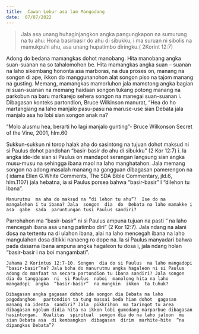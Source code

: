 ```yaml
---
title:  Cawan Lebur asa lam Mangodang
date:  07/07/2022
---
```


> <p></p>
> Jala asa unang huhaginjangkon angka pangungkapon na sumurung na tu ahu: Hona basirbasir do ahu di sibukku, i ma suruan ni sibolis na mamukpuhi ahu, asa unang hupatimbo diringku.(  2Korint 12:7)

Adong  do  bedana  mamangkas  dohot manobang.  Hita  manobang  angka suan-suanan na so  tahalomohon  be.  Hita mamangkas  angka suan – suanan  na  laho sikembang  hononta  asa marboras, na dua proses on, manang  na songon  di ape, ikkon do  manggunanohon  alat  songon piso  na tajom manang na gusting.  Memang,  mamangkas   mamorluhon  jala mamotong  angka bagian ni suan-suanan  na memang  haidaan  songon  tukang  potong  manang  na parkobun  na baru  markarejo sehera  songon  na  manegai suan-suanan i.  Dibagasan konteks partondion,  Bruce Wilkinson  manurat,  “Hea  do  ho  martangiang   na laho manjalo pasu-pasu na  maruse-use sian  Debata  jala  manjalo  asa  ho  lobi  sian songon  anak na?

“Molo alusmu  hea, berarti ho lagi manjalo gunting”-  Bruce Wilkonson Secret of the Vine, 2001, hlm.60

Sukkun-sukkun ni torop halak aha do sasintong na tujuan dohot  maksud ni si Paulus dohot  pandohan  “basir-basir do ahu di sibukku” (2 Kor 12:7) i.  Ia  angka  ide-ide sian si Paulus  on  mandapot  serangan  langsung  sian angka  musu-musu na  sehingga ibana maol  na laho manghatahon.  Jala  memang   songon  na adong   masalah   manang  na gangguan  dibagasan pamerengon na  ( idama Ellen G.White Comments, The SDA Bible Commentary, jld.6, hlm.1107)  jala  hebatna,  ia si Paulus  porsea bahwa  “basir-basir” I  “dilehon  tu  ibana”.

`Manurutmu  ma aha do maksud na “di lehon tu ahu”?  Ise do na mangalehon i tu ibana? Jala  songon  dia  do  Debata na laho mamakke i  asa  gabe  sada  paruntungan tusi Paulus sandiri?`

Parrohahon  ma  “basir-basir”  ni si Paulus  ampuna  tujuan  na pasti  “ na laho  mencegah ibana  asa  unang  patimbo diri”  (2 Kor 12:7).  Jala  ndang  na alani  dosa  na tertentu na di ulahon  ibana, alai na laho mencegah  ibana na laho  mangulahon  dosa ditikki nanaeng  ro dope na.  Ia  si  Paulus  manyadari  bahwa  pada  dasarna  ibana  ampuna  angka  hagaleon  tu dosa i, jala  ndang  holan  “basir-basir  i na boi  mangambati”.

`Jahama 2 Korintus 12:7-10. Songon  dia do si Paulus  na laho mangadopi  “basir-basir”na? Jala boha do manurutmu angka hagaleon ni si Paulus adong do manfaat na secara partondion tu ibana sandiri? Jala songon  dia do tanggapan  ni  si Paulus  naboi  manolong hita na laho  mangadopi  angka  “basir-basir”  na mungkin  ikkon  ta tuhuk?`

`Dibagasan angka gagasan dohot ide songon dia Debata na laho pagodanghon   partondion ta tung massai beda hian dohot  gagasan  manang na identa  sandiri? Jala  pikkrihon  ma taringot tu area dibagasan ngolum didia hita na ikkon lobi gumodang marparbue dibagasan  hasintongan.  Kualitas  spiritual  songon dia do na laho jaloon  mu sian Debata asa  di kembangkon  dibagasan  dirim  marhite-hite  “na dipangkas Debata”?`